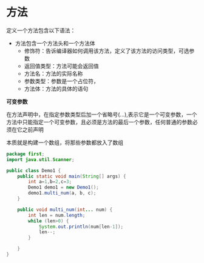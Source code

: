 # 方法

定义一个方法包含以下语法：

* 方法包含一个方法头和一个方法体
  * 修饰符：告诉编译器如何调用该方法，定义了该方法的访问类型，可选参数
  * 返回值类型：方法可能会返回值
  * 方法名：方法的实际名称
  * 参数类型：参数是一个占位符，
  * 方法体：方法的具体的语句



**可变参数**

在方法声明中，在指定参数类型后加一个省略号(...),表示它是一个可变参数，一个方法中只能指定一个可变参数，且必须是方法的最后一个参数，任何普通的参数必须在它之前声明

本质就是构建一个数组，将那些参数都放入了数组

```java
package first;
import java.util.Scanner;

public class Demo1 {
    public static void main(String[] args) {
        int a=1,b=2,c=3;
        Demo1 demo1 = new Demo1();
        demo1.multi_num(a, b, c);
    }

    public void multi_num(int... num) {
        int len = num.length;
        while (len>0) {
            System.out.println(num[len-1]);
            len--;
        }

    }
}
```

